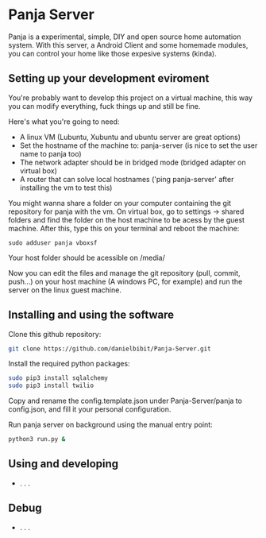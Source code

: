 # Panja Server

Panja is a experimental, simple, DIY and open source  home automation system. With this server, 
a Android Client and some homemade modules, you can control your home like those expesive systems 
(kinda).

## Setting up your development eviroment

You're probably want to develop this project on a virtual machine, this way you can modify 
everything, fuck things up and still be fine.

Here's what you're going to need:
* A linux VM (Lubuntu, Xubuntu and ubuntu server are great options)
* Set the hostname of the machine to: panja-server (is nice to set the user name to panja too)
* The network adapter should be in bridged mode (bridged adapter on virtual box)
* A router that can solve local hostnames ('ping panja-server' after installing the vm to test this)

You might wanna share a folder on your computer containing the git repository for panja with the vm.
On virtual box, go to settings -> shared folders and find the folder on the host machine to be acess
by the guest machine.
After this, type this on your terminal and reboot the machine:

```
sudo adduser panja vboxsf
```

Your host folder should be acessible on /media/

Now you can edit the files and manage the git repository (pull, commit, push...) on your host 
machine (A windows PC, for example) and run the server on the linux guest machine.

## Installing and using the software

Clone this github repository:
```bash
git clone https://github.com/danielbibit/Panja-Server.git
```
Install the required python packages:
```bash
sudo pip3 install sqlalchemy
sudo pip3 install twilio
```
Copy and rename the config.template.json under Panja-Server/panja to config.json, and fill it your 
personal configuration.

Run panja server on background using the manual entry point:
```bash
python3 run.py &
```

## Using and developing

* . . .

## Debug

* . . .